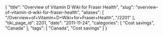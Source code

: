 {
    "title": "Overview of Vitamin D Wiki for Fraser Health",
    "slug": "overview-of-vitamin-d-wiki-for-fraser-health",
    "aliases": [
        "/Overview+of+Vitamin+D+Wiki+for+Fraser+Health",
        "/2201"
    ],
    "tiki_page_id": 2201,
    "date": "2011-11-24",
    "categories": [
        "Cost savings",
        "Canada"
    ],
    "tags": [
        "Canada",
        "Cost savings"
    ]
}